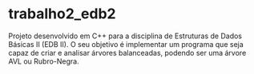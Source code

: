 # trabalho2_edb2
Projeto desenvolvido em C++ para a disciplina de Estruturas de Dados Básicas II (EDB II). O seu objetivo é implementar um programa que seja capaz de criar e analisar árvores balanceadas, podendo ser uma árvore AVL ou Rubro-Negra.
